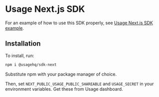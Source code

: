 # Usage Next.js SDK

For an example of how to use this SDK properly, see [Usage Next.js SDK
example](https://github.com/UsageHQ/nextjs-example).

## Installation

To install, run:

```bash
npm i @usagehq/sdk-next
```

Substitute npm with your package manager of choice.

Then, set `NEXT_PUBLIC_USAGE_PUBLIC_SHAREABLE` and `USAGE_SECRET` in your
environment variables. Get these from Usage dashboard.
